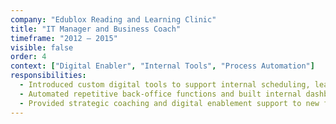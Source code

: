 ```yaml
---
company: "Edublox Reading and Learning Clinic"
title: "IT Manager and Business Coach"
timeframe: "2012 – 2015"
visible: false
order: 4
context: ["Digital Enabler", "Internal Tools", "Process Automation"]
responsibilities:
  - Introduced custom digital tools to support internal scheduling, learner reporting, and franchise-wide communication.
  - Automated repetitive back-office functions and built internal dashboards to improve decision-making at head office and local level.
  - Provided strategic coaching and digital enablement support to new franchisees, reducing onboarding time and enhancing consistency across locations.
---
```

